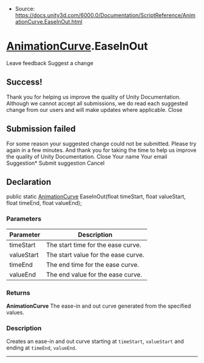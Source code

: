 * Source: https://docs.unity3d.com/6000.0/Documentation/ScriptReference/AnimationCurve.EaseInOut.html

#  [AnimationCurve](https://docs.unity3d.com/6000.0/Documentation/ScriptReference/AnimationCurve.html).EaseInOut
Leave feedback
Suggest a change
## Success!
Thank you for helping us improve the quality of Unity Documentation. Although we cannot accept all submissions, we do read each suggested change from our users and will make updates where applicable.
Close
## Submission failed
For some reason your suggested change could not be submitted. Please <a>try again</a> in a few minutes. And thank you for taking the time to help us improve the quality of Unity Documentation.
Close
Your name Your email Suggestion* Submit suggestion
Cancel
## Declaration
public static [AnimationCurve](https://docs.unity3d.com/6000.0/Documentation/ScriptReference/AnimationCurve.html) EaseInOut(float timeStart, float valueStart, float timeEnd, float valueEnd); 
### Parameters
Parameter | Description  
---|---  
timeStart | The start time for the ease curve.  
valueStart | The start value for the ease curve.  
timeEnd | The end time for the ease curve.  
valueEnd | The end value for the ease curve.  
### Returns
**AnimationCurve** The ease-in and out curve generated from the specified values. 
### Description
Creates an ease-in and out curve starting at `timeStart`, `valueStart` and ending at `timeEnd`, `valueEnd`.
* * *
